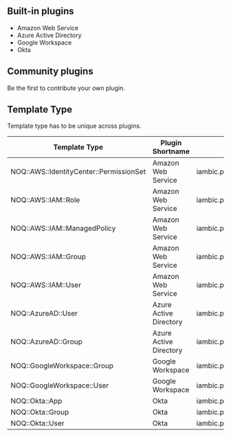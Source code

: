 ## Built-in plugins
* Amazon Web Service
* Azure Active Directory
* Google Workspace
* Okta

## Community plugins
Be the first to contribute your own plugin.

## Template Type

Template type has to be unique across plugins.

| Template Type | Plugin Shortname | Plugin Namespace |
| ----------- | ----------- |  ----------- |
| NOQ::AWS::IdentityCenter::PermissionSet | Amazon Web Service | iambic.plugins.v0_1_0.aws |
| NOQ::AWS::IAM::Role | Amazon Web Service | iambic.plugins.v0_1_0.aws |
| NOQ::AWS::IAM::ManagedPolicy | Amazon Web Service | iambic.plugins.v0_1_0.aws |
| NOQ::AWS::IAM::Group | Amazon Web Service | iambic.plugins.v0_1_0.aws |
| NOQ::AWS::IAM::User | Amazon Web Service | iambic.plugins.v0_1_0.aws |
| NOQ::AzureAD::User | Azure Active Directory | iambic.plugins.v0_1_0.azure_ad |
| NOQ::AzureAD::Group | Azure Active Directory | iambic.plugins.v0_1_0.azure_ad |
| NOQ::GoogleWorkspace::Group | Google Workspace | iambic.plugins.v0_1_0.google_workspace |
| NOQ::GoogleWorkspace::User | Google Workspace | iambic.plugins.v0_1_0.google_workspace |
| NOQ::Okta::App | Okta | iambic.plugins.v0_1_0.okta |
| NOQ::Okta::Group | Okta | iambic.plugins.v0_1_0.okta |
| NOQ::Okta::User | Okta | iambic.plugins.v0_1_0.okta |
